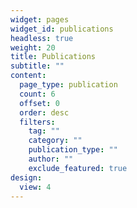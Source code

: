 ```yaml
---
widget: pages
widget_id: publications
headless: true
weight: 20
title: Publications
subtitle: ""
content:
  page_type: publication
  count: 6
  offset: 0
  order: desc
  filters:
    tag: ""
    category: ""
    publication_type: ""
    author: ""
    exclude_featured: true
design:
  view: 4
---
```

